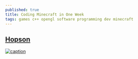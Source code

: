 ```yaml
---
published: true
title: Coding Minecraft in One Week
tags: games c++ opengl software programming dev minecraft
---
```

## [Hopson](https://www.youtube.com/watch?v=Xq3isov6mZ8)

[![caption](https://img.youtube.com/vi/Xq3isov6mZ8/0.jpg)](https://www.youtube.com/watch?v=Xq3isov6mZ8)
